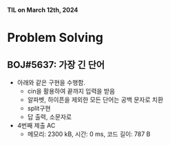 **TIL on March 12th, 2024**

# Problem Solving
## BOJ#5637: 가장 긴 단어
* 아래와 같은 구현을 수행함.
    - cin을 활용하여 끝까지 입력을 받음
    - 알파벳, 하이픈을 제외한 모든 단어는 공백 문자로 치환
    - split구현
    - 답 출력, 소문자로
* 4번째 제출 AC
    - 메모리: 2300 kB, 시간: 0 ms, 코드 길이: 787 B
